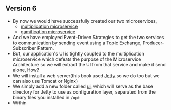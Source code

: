 
## Version 6
- By now we would have successfully created our two microservices,
    - [multiplication microservice](./multiplication_service/)
    - [gamification microservice](./gamification_service/)
- And we have employed Event-Driven Strategies to get the two services to communication by sending event using a Topic Exchange, Producer-Subscriber Pattern.
- But, our application's UI is tightly coupled to the multiplication microservice which defeats the purpose of the Microservice Architecture so we will extract the UI from that service and make it send alone, How?
- We will install a web server(this book used [Jetty](https://jetty.org/docs/jetty/12/operations-guide/begin/index.html#download) so we do too but we can also use Tomcat or Nginx)
- We simply add a new folder called [ui](./ui/), which will serve as the base directory for Jetty to use as configuration layer, separated from the binary files you installed in `/opt`
- Within